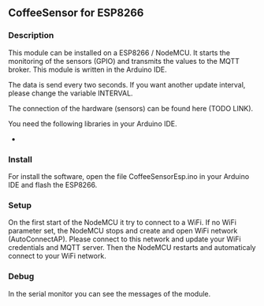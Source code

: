 ## CoffeeSensor for ESP8266

### Description
This module can be installed on a ESP8266 / NodeMCU. It starts the monitoring of the sensors (GPIO) and transmits the values to the MQTT broker. 
This module is written in the Arduino IDE.

The data is send every two seconds. If you want another update interval, please change the variable INTERVAL.

The connection of the hardware (sensors) can be found here (TODO LINK).

You need the following libraries in your Arduino IDE.

- 

### Install
For install the software, open the file CoffeeSensorEsp.ino in your Arduino IDE and flash the ESP8266.

### Setup
On the first start of the NodeMCU it try to connect to a WiFi. If no WiFi parameter set, the NodeMCU stops and create and open WiFi network (AutoConnectAP). 
Please connect to this network and update your WiFi credentials and MQTT server. Then the NodeMCU restarts and automaticaly connect to your WiFi network.

### Debug
In the serial monitor you can see the messages of the module.
